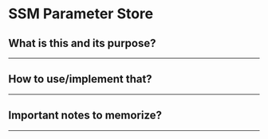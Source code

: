 # SSM Parameter Store

## What is this and its purpose?

---

## How to use/implement that?

---

## Important notes to memorize?

---
